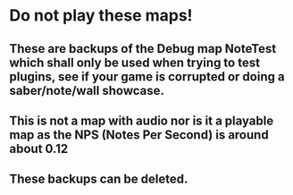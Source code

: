 # **Do not play these maps!**

## These are backups of the **Debug** map NoteTest which shall **only** be used when trying to test plugins, see if your game is corrupted or doing a saber/note/wall showcase.
## This is not a map with audio nor is it a playable map as the NPS (Notes Per Second) is around about 0.12
## These backups can be deleted.
